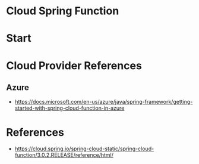 Cloud Spring Function
=====================

# Start


# Cloud Provider References

## Azure

* https://docs.microsoft.com/en-us/azure/java/spring-framework/getting-started-with-spring-cloud-function-in-azure

# References

* https://cloud.spring.io/spring-cloud-static/spring-cloud-function/3.0.2.RELEASE/reference/html/